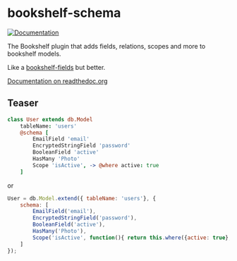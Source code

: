 bookshelf-schema
================

[![Documentation](https://readthedocs.org/projects/bookshelf-schema/badge/)](http://bookshelf-schema.readthedocs.org/)

The Bookshelf plugin that adds fields, relations, scopes and more to bookshelf models.

Like a [bookshelf-fields](https://github.com/bogus34/bookshelf-fields) but better.

[Documentation on readthedoc.org](http://bookshelf-schema.readthedocs.org/)

Teaser
------

```coffee
class User extends db.Model
    tableName: 'users'
    @schema [
        EmailField 'email'
        EncryptedStringField 'password'
        BooleanField 'active'
        HasMany 'Photo'
        Scope 'isActive', -> @where active: true
    ]
```

or

```javascript
User = db.Model.extend({ tableName: 'users'}, {
    schema: [
        EmailField('email'),
        EncryptedStringField('password'),
        BooleanField('active'),
        HasMany('Photo'),
        Scope('isActive', function(){ return this.where({active: true}; }))
    ]
});
```

